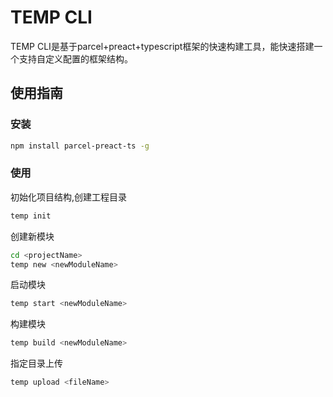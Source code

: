 # TEMP CLI

TEMP CLI是基于parcel+preact+typescript框架的快速构建工具，能快速搭建一个支持自定义配置的框架结构。

## 使用指南

### 安装

```bash
npm install parcel-preact-ts -g
```

### 使用

初始化项目结构,创建工程目录

```bash
temp init
```

创建新模块

```bash
cd <projectName>
temp new <newModuleName>
```

启动模块

```bash
temp start <newModuleName>
```

构建模块

```bash
temp build <newModuleName>
```

指定目录上传

```bash
temp upload <fileName>
```